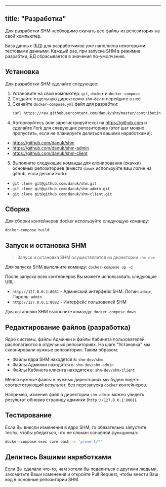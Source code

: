 
---
title: "Разработка"
---

Для разработки SHM необходимо скачать все файлы из репозитория на свой компьютер.

База данных (БД) для разработчиков уже наполнена некоторыми тестовыми данными.
Каждый раз, при запуске SHM в режимие разрабтки, БД сбрасывается в значения по-умолчанию.

## Установка

Для разработки SHM сделайте следующее:

 1. Установите на свой компьютер: `git`, `docker` и `docker-compose`
 2. Создайте отдельную директорию `shm-dev` и перейдите в неё
 3. Скачайте `docker-compose.yml` файл для разрабтки:
    ```bash
    curl https://raw.githubusercontent.com/danuk/shm/master/contributing/docker-compose.yml
    ```
 4. Авторизуйтесь (или зарегистрируйтесь) на https://github.com и сделайте Fork для следующих репозиториев (этот шаг можно пропустить, если не планируете делиться вашими наработками):
   - https://github.com/danuk/shm
   - https://github.com/danuk/shm-admin
   - https://github.com/danuk/shm-client
 5. Выполните следующие команды для клонирования (скачки) основных репозиториев (вместо `danuk` используйте ваш логин на github, если делали Fork):
   - `git clone git@github.com:danuk/shm.git`
   - `git clone git@github.com:danuk/shm-admin.git`
   - `git clone git@github.com:danuk/shm-client.git`

## Сборка

Для сборки контейнеров docker используйте следующую команду:

```docker-compose build```

## Запуск и остановка SHM

> Запуск и остановка SHM осуществляется из директории `shm-dev`

Для запуска SHM выполните команду: `docker-compose up -d`

После запуска всех контейнеров Вы можете использовать следующие URL:
 - `http://127.0.0.1:8081` - Админский интерфейс SHM. Логин: `admin`, Пароль: `admin`
 - `http://127.0.0.1:8082` - Интерфейс пользовелей SHM

Для остановки SHM выполните команду: `docker-compose down`

## Редактирование файлов (разработка)

Ядро системы, файлы Админки и файлы Кабинета пользователей располагаются в отдельных репозиториях.
На шаге "Установка" мы склонировали нужные репозитории. Таким образом:
 - Файлы ядра SHM находятся в: `shm-dev/shm`
 - Файлы Админки находятся в: `shm-dev/shm-admin`
 - Файлы Кабинета клиента находятся в: `shm-dev/shm-client`

Меняя нужные файлы в нужных директориях мы будем видеть соответствующий результат, без перезапуска `docker` контейнеров.

Например, изменив файл в директории `shm-admin` можно увидеть результат обновив страницу админки (`http://127.0.0.1:8081`).

## Тестирование

Если Вы внесли изменения в ядро SHM, то обязательно запустите тесты, чтобы убедиться, что не сломан основной функционал:

```bash
docker-compose exec core bash -c 'prove t/*'
```

## Делитесь Вашими наработками

Если Вы сделали что-то, чем хотели бы поделиться с другими людьми, закомитьте Ваши изменения и откройте Pull Request, чтобы внести
Ваш код в основные репозитории SHM.

